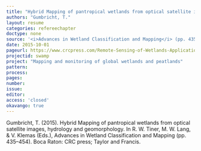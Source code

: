 ```yaml
---
title: "Hybrid Mapping of pantropical wetlands from optical satellite images, hydrology and geomorphology."
authors: "Gumbricht, T."
layout: resume
categories: refereechapter
doctype: none
source: '<i>Advances in Wetland Classification and Mapping</i> (pp. 435–454)'
date: 2015-10-01
pageurl: https://www.crcpress.com/Remote-Sensing-of-Wetlands-Applications-and-Advances/Tiner-Lang-Klemas/p/book/9781482237351
projectid: swamp
project: "Mapping and monitoring of global wetlands and peatlands"
pattern:
process:
pages:
number:
issue:
editor:
access: 'closed'
okavango: true
---
```


Gumbricht, T. (2015). Hybrid Mapping of pantropical wetlands from optical satellite images, hydrology and geomorphology. In R. W. Tiner, M. W. Lang, & V. Klemas (Eds.), Advances in Wetland Classification and Mapping (pp. 435–454). Boca Raton: CRC press; Taylor and Francis.
